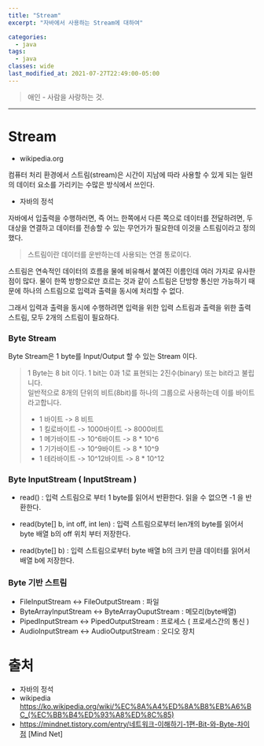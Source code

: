 ```yaml
---
title: "Stream"
excerpt: "자바에서 사용하는 Stream에 대하여"

categories:
  - java
tags:
  - java
classes: wide
last_modified_at: 2021-07-27T22:49:00-05:00
---
```


> 애인 - 사람을 사랑하는 것. 

***

# Stream 

- wikipedia.org 

컴퓨터 처리 환경에서 스트림(stream)은 시간이 지남에 따라 사용할 수 있게 되는 일련의 데이터 요소를 가리키는 수많은 방식에서 쓰인다.  

- 자바의 정석 

 자바에서 입출력을 수행하러면, 즉 어느 한쪽에서 다른 쪽으로 데이터를 전달하려면, 두 대상을 연결하고 데이터를 전송할 수 있는 무언가가 필요한데 이것을 스트림이라고 정의했다. 


> 스트림이란 데이터를 운반하는데 사용되는 연결 통로이다. 

스트림은 연속적인 데이터의 흐름을 물에 비유해서 붙여진 이름인데 여러 가지로 유사한 점이 많다. 물이 한쪽 방향으로만 흐르는 것과 같이 스트림은 단방향 통신만 가능하기 때문에 하나의 스트림으로 입력과 출력을 동시에 처리할 수 없다.   

 그래서 입력과 출력을 동시에 수행하려면 입력을 위한 입력 스트림과 출력을 위한 출력 스트림, 모두 2개의 스트림이 필요하다.  


### Byte Stream 

Byte Stream은 1 byte를 Input/Output 할 수 있는 Stream 이다. 

> 1 Byte는 8 bit 이다. 1 bit는 0과 1로 표현되는 2진수(binary) 또는 bit라고 불립니다.    
> 일반적으로 8개의 단위의 비트(8bit)를 하나의 그룹으로 사용하는데 이를 바이트라고합니다. 
> - 1 바이트 -> 8 비트 
> - 1 킬로바이트 -> 1000바이트 -> 8000비트 
> - 1 메가바이트 -> 10^6바이트 -> 8 * 10^6
> - 1 기가바이트 -> 10^9바이트 -> 8 * 10^9
> - 1 테라바이트 -> 10^12바이트 -> 8 * 10^12

### Byte InputStream ( InputStream )

- read() : 입력 스트림으로 부터 1 byte를 읽어서 반환한다. 읽을 수 없으면 -1 을 반환한다. 

- read(byte[] b, int off, int len) : 입력 스트림으로부터 len개의 byte를 읽어서 byte 배열 b의 off 위치 부터 저장한다. 

- read(byte[] b) : 입력 스트림으로부터 byte 배열 b의 크키 만큼 데이터를 읽어서 배열 b에 저장한다. 


### Byte 기반 스트림 

- FileInputStream <-> FileOutputStream  : 파일
- ByteArrayInputStream <-> ByteArrayOuputStream : 메모리(byte배열)
- PipedInputStream <-> PipedOutputStream : 프로세스 ( 프로세스간의 통신 )
- AudioInputStream <-> AudioOutputStream : 오디오 장치 

# 출처

- 자바의 정석 
- wikipedia <https://ko.wikipedia.org/wiki/%EC%8A%A4%ED%8A%B8%EB%A6%BC_(%EC%BB%B4%ED%93%A8%ED%8C%85)>
- <https://mindnet.tistory.com/entry/네트워크-이해하기-1편-Bit-와-Byte-차이점> [Mind Net]




